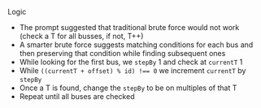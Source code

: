 Logic

- The prompt suggested that traditional brute force would not work (check a T for all busses, if not, T++)
- A smarter brute force suggests matching conditions for each bus and then preserving that condition while finding subsequent ones
- While looking for the first bus, we `stepBy` 1 and check at `currentT` 1
- While `((currentT + offset) % id) !== 0` we increment `currentT` by `stepBy`
- Once a T is found, change the `stepBy` to be on multiples of that T
- Repeat until all buses are checked
